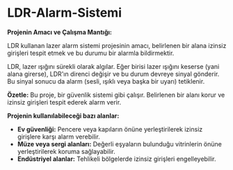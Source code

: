 # LDR-Alarm-Sistemi

**Projenin Amacı ve Çalışma Mantığı:**

LDR kullanan lazer alarm sistemi projesinin amacı, belirlenen bir alana izinsiz girişleri tespit etmek ve bu durumu bir alarmla bildirmektir.

LDR, lazer ışığını sürekli olarak algılar. Eğer birisi lazer ışığını keserse (yani alana girerse), LDR'ın direnci değişir ve bu durum devreye sinyal gönderir. Bu sinyal sonucu da alarm (sesli, ışıklı veya başka bir uyarı) tetiklenir.

**Özetle:** Bu proje, bir güvenlik sistemi gibi çalışır. Belirlenen bir alanı korur ve izinsiz girişleri tespit ederek alarm verir. 

**Projenin kullanılabileceği bazı alanlar:**

* **Ev güvenliği:** Pencere veya kapıların önüne yerleştirilerek izinsiz girişlere karşı alarm verebilir.
* **Müze veya sergi alanları:** Değerli eşyaların bulunduğu vitrinlerin önüne yerleştirilerek koruma sağlayabilir.
* **Endüstriyel alanlar:** Tehlikeli bölgelerde izinsiz girişleri engelleyebilir.
